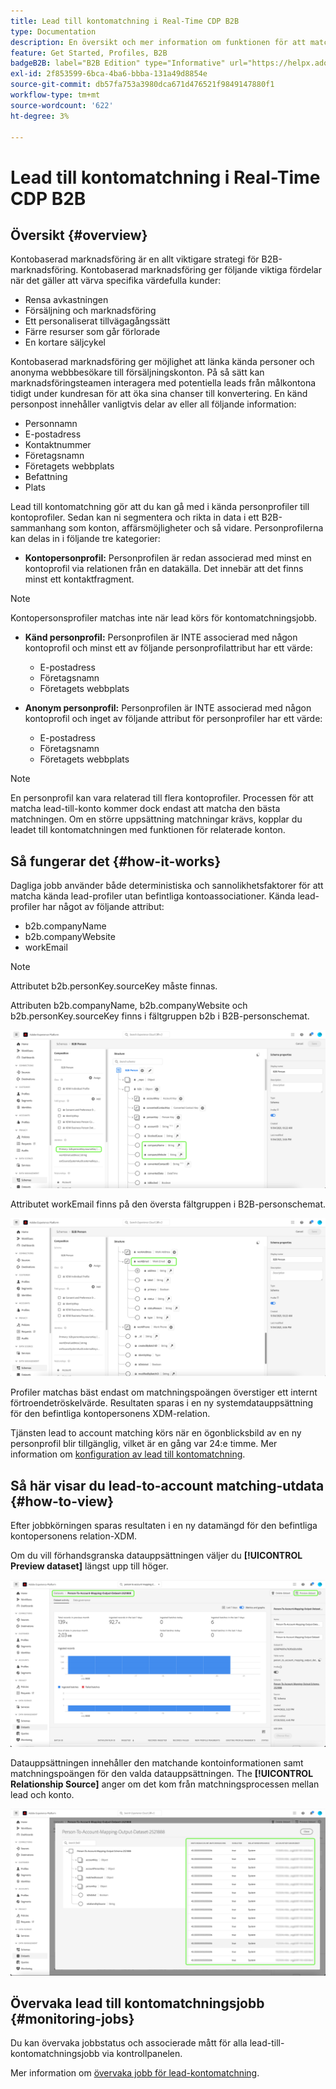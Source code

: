 ```yaml
---
title: Lead till kontomatchning i Real-Time CDP B2B
type: Documentation
description: En översikt och mer information om funktionen för att matcha lead-till-konto i Experience Platform CDP B2B.
feature: Get Started, Profiles, B2B
badgeB2B: label="B2B Edition" type="Informative" url="https://helpx.adobe.com/legal/product-descriptions/real-time-customer-data-platform-b2b-edition-prime-and-ultimate-packages.html newtab=true"
exl-id: 2f853599-6bca-4ba6-bbba-131a49d8854e
source-git-commit: db57fa753a3980dca671d476521f9849147880f1
workflow-type: tm+mt
source-wordcount: '622'
ht-degree: 3%

---
```


# Lead till kontomatchning i Real-Time CDP B2B

## Översikt {#overview}

Kontobaserad marknadsföring är en allt viktigare strategi för B2B-marknadsföring. Kontobaserad marknadsföring ger följande viktiga fördelar när det gäller att värva specifika värdefulla kunder:

- Rensa avkastningen
- Försäljning och marknadsföring
- Ett personaliserat tillvägagångssätt
- Färre resurser som går förlorade
- En kortare säljcykel

Kontobaserad marknadsföring ger möjlighet att länka kända personer och anonyma webbbesökare till försäljningskonton. På så sätt kan marknadsföringsteamen interagera med potentiella leads från målkontona tidigt under kundresan för att öka sina chanser till konvertering. En känd personpost innehåller vanligtvis delar av eller all följande information:

- Personnamn
- E-postadress
- Kontaktnummer
- Företagsnamn
- Företagets webbplats
- Befattning
- Plats

Lead till kontomatchning gör att du kan gå med i kända personprofiler till kontoprofiler. Sedan kan ni segmentera och rikta in data i ett B2B-sammanhang som konton, affärsmöjligheter och så vidare. Personprofilerna kan delas in i följande tre kategorier:

- **Kontopersonprofil:** Personprofilen är redan associerad med minst en kontoprofil via relationen från en datakälla. Det innebär att det finns minst ett kontaktfragment.

>[!NOTE]
>
> Kontopersonsprofiler matchas inte när lead körs för kontomatchningsjobb.

- **Känd personprofil:** Personprofilen är INTE associerad med någon kontoprofil och minst ett av följande personprofilattribut har ett värde:

   - E-postadress
   - Företagsnamn
   - Företagets webbplats

- **Anonym personprofil:** Personprofilen är INTE associerad med någon kontoprofil och inget av följande attribut för personprofiler har ett värde:

   - E-postadress
   - Företagsnamn
   - Företagets webbplats

>[!NOTE]
>
> En personprofil kan vara relaterad till flera kontoprofiler. Processen för att matcha lead-till-konto kommer dock endast att matcha den bästa matchningen. Om en större uppsättning matchningar krävs, kopplar du leadet till kontomatchningen med funktionen för relaterade konton.

## Så fungerar det {#how-it-works}

Dagliga jobb använder både deterministiska och sannolikhetsfaktorer för att matcha kända lead-profiler utan befintliga kontoassociationer. Kända lead-profiler har något av följande attribut:

- b2b.companyName
- b2b.companyWebsite
- workEmail

>[!NOTE]
>
> Attributet b2b.personKey.sourceKey måste finnas.

Attributen b2b.companyName, b2b.companyWebsite och b2b.personKey.sourceKey finns i fältgruppen b2b i B2B-personschemat.

![Personschema som visar attribut](/help/rtcdp/accounts/images/b2b-person-schema.png)

Attributet workEmail finns på den översta fältgruppen i B2B-personschemat.

![Schema för B2B-person som visar arbeteE-post](/help/rtcdp/accounts/images/b2b-person-workemail.png)

Profiler matchas bäst endast om matchningspoängen överstiger ett internt förtroendetröskelvärde. Resultaten sparas i en ny systemdatauppsättning för den befintliga kontopersonens XDM-relation.

Tjänsten lead to account matching körs när en ögonblicksbild av en ny personprofil blir tillgänglig, vilket är en gång var 24:e timme. Mer information om [konfiguration av lead till kontomatchning](/help/rtcdp/accounts/account-profile-ui-guide.md).

## Så här visar du lead-to-account matching-utdata {#how-to-view}

Efter jobbkörningen sparas resultaten i en ny datamängd för den befintliga kontopersonens relation-XDM.

Om du vill förhandsgranska datauppsättningen väljer du **[!UICONTROL Preview dataset]** längst upp till höger.

![Ny datauppsättning](/help/rtcdp/accounts/images/b2b-dataset-output.png)

Datauppsättningen innehåller den matchande kontoinformationen samt matchningspoängen för den valda datauppsättningen. The **[!UICONTROL Relationship Source]** anger om det kom från matchningsprocessen mellan lead och konto.

![Förhandsgranska datauppsättningens konfidensgrad och resultat](/help/rtcdp/accounts/images/b2b-dataset-preview.png)

## Övervaka lead till kontomatchningsjobb {#monitoring-jobs}

Du kan övervaka jobbstatus och associerade mått för alla lead-till-kontomatchningsjobb via kontrollpanelen.

Mer information om [övervaka jobb för lead-kontomatchning](/help/dataflows/ui/b2b/monitor-profile-enrichment.md).
